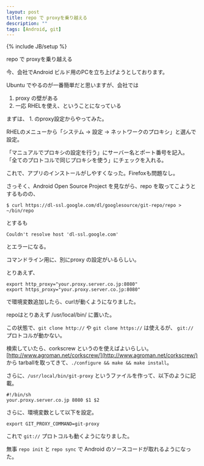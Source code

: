 ```yaml
---
layout: post
title: repo で proxyを乗り越える
description: ""
tags: [Android, git]
---
```

{% include JB/setup %}

repo で proxyを乗り越える

今、会社でAndroid ビルド用のPCを立ち上げようとしております。

Ubuntu でやるのが一番簡単だと思いますが、会社では

1. proxy の壁がある
2. 一応 RHELを使え、ということになっている

まずは、 1. のproxy設定からやってみた。

RHELのメニューから「システム -> 設定 -> ネットワークのプロキシ」と選んで設定。

「マニュアルでプロキシの設定を行う」にサーバー名とポート番号を記入。
「全てのプロトコルで同じプロキシを使う」にチェックを入れる。

これで、アプリのインストールがしやすくなった。Firefoxも問題なし。

さっそく、Android Open Source Project を見ながら、repo を取ってこようとするものの、

    $ curl https://dl-ssl.google.com/dl/googlesource/git-repo/repo > ~/bin/repo

とするも

    Couldn't resolve host 'dl-ssl.google.com'

とエラーになる。

コマンドライン用に、別にproxy の設定がいるらしい。

とりあえず、

    export http_proxy="your.proxy.server.co.jp:8080"
    export https_proxy="your.proxy.server.co.jp:8080"

で環境変数追加したら、curlが動くようになりました。

repoはとりあえず /usr/local/bin/ に置いた。

この状態で、`git clone http://` や `git clone https://` は使えるが、 `git://` プロトコルが動かない。

検索していたら、corkscrew というのを使えばよいらしい。
[http://www.agroman.net/corkscrew/](http://www.agroman.net/corkscrew/)
から tarballを取ってきて、`./configure && make && make install`。

さらに、`/usr/local/bin/git-proxy` というファイルを作って、以下のように記載。

    #!/bin/sh
    your.proxy.server.co.jp 8080 $1 $2

さらに、環境変数として以下を設定。

    export GIT_PROXY_COMMAND=git-proxy

これで `git://` プロトコルも動くようになりました。

無事 `repo init` と `repo sync` で Android のソースコードが取れるようになった。
